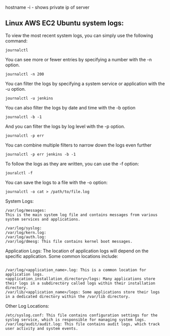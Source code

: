 hostname -i             - shows private ip of server

Linux AWS EC2 Ubuntu system logs:
---------

To view the most recent system logs, you can simply use the following command:
```
journalctl
````

You can see more or fewer entries by specifying a number with the -n option. 
```
journalctl -n 200
```
You can filter the logs by specifying a system service or application with the -u option. 
```
journalctl -u jenkins
```
You can also filter the logs by date and time with the -b option
```
journalctl -b -1
```
And you can filter the logs by log level with the -p option. 
```
journalctl -p err
```
You can combine multiple filters to narrow down the logs even further
```
journalctl -p err jenkins -b -1
```
To follow the logs as they are written, you can use the -f option:
```
jouralctl -f
```
You can save the logs to a file with the -o option:
```
journalctl -o cat > /path/to/file.log
```
System Logs:

```
/var/log/messages: 
This is the main system log file and contains messages from various system services and applications.

/var/log/syslog:
/var/log/kern.log:
/var/log/auth.log:
/var/log/dmesg: This file contains kernel boot messages.
```
Application Logs:
The location of application logs will depend on the specific application. Some common locations include:
```

/var/log/<application_name>.log: This is a common location for application logs.
<application_installation_directory>/logs: Many applications store their logs in a subdirectory called logs within their installation directory.
/var/lib/<application_name>/logs: Some applications store their logs in a dedicated directory within the /var/lib directory.
```
Other Log Locations:
```
/etc/syslog.conf: This file contains configuration settings for the syslog service, which is responsible for managing system logs.
/var/log/audit/audit.log: This file contains audit logs, which track user activity and system events.
```
